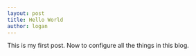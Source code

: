 ```yaml
---
layout: post
title: Hello World
author: logan
---
```


This is my first post. Now to configure all the things in this blog.